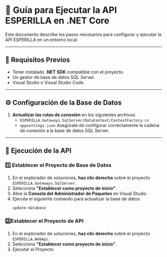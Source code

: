 # 🚀 Guía para Ejecutar la API ESPERILLA en .NET Core

Este documento describe los pasos necesarios para configurar y ejecutar la API ESPERILLA en un entorno local.

---

## 📌 Requisitos Previos

- Tener instalado **.NET SDK** compatible con el proyecto.
- Un gestor de base de datos SQL Server.
- Visual Studio o Visual Studio Code.

---

## ⚙️ Configuración de la Base de Datos

1. **Actualizar las rutas de conexión** en los siguientes archivos:
   - `ESPERILLA.Gateways.SqlServer/DataContext/ContextFactory.cs`
   - `appsettings.json`
   Asegúrate de configurar correctamente la cadena de conexión a la base de datos SQL Server.

---

## 🚀 Ejecución de la API

### 1️⃣ Establecer el Proyecto de Base de Datos

1. En el explorador de soluciones, **haz clic derecho** sobre el proyecto `ESPERILLA.Gateways.SqlServer`.
2. Selecciona **"Establecer como proyecto de inicio"**.
3. Abre la **Consola del Administrador de Paquetes** en Visual Studio.
4. Ejecuta el siguiente comando para actualizar la base de datos:
   ```powershell
   update-database
### 2️⃣Establecer el Proyecto de API

1. En el explorador de soluciones, **haz clic derecho** sobre el proyecto `ESPERILLA.WebApi`.
2. Selecciona **"Establecer como proyecto de inicio"**.
3. Ejecutar el Proyecto

